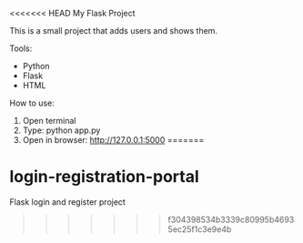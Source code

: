 <<<<<<< HEAD
My Flask Project

This is a small project that adds users and shows them.

Tools:
- Python
- Flask
- HTML

How to use:
1. Open terminal
2. Type: python app.py
3. Open in browser: http://127.0.0.1:5000
=======
# login-registration-portal
Flask login and register project
>>>>>>> f304398534b3339c80995b46935ec25f1c3e9e4b
